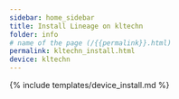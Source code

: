 ```yaml
---
sidebar: home_sidebar
title: Install Lineage on kltechn
folder: info
# name of the page (/{{permalink}}.html)
permalink: kltechn_install.html
device: kltechn
---
```

{% include templates/device_install.md %}
